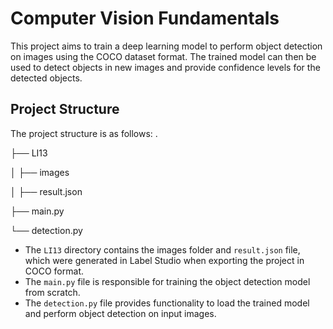 # Computer Vision Fundamentals

This project aims to train a deep learning model to perform object detection on images using the COCO dataset format. The trained model can then be used to detect objects in new images and provide confidence levels for the detected objects.

## Project Structure

The project structure is as follows:
.

├── LI13

│   ├── images

│   ├── result.json

├── main.py

└── detection.py

- The `LI13` directory contains the images folder and `result.json` file, which were generated in Label Studio when exporting the project in COCO format.
- The `main.py` file is responsible for training the object detection model from scratch.
- The `detection.py` file provides functionality to load the trained model and perform object detection on input images.
 
